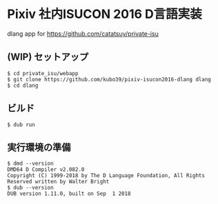 # Pixiv 社内ISUCON 2016 D言語実装

dlang app for https://github.com/catatsuy/private-isu

## (WIP) セットアップ

```
$ cd private_isu/webapp
$ git clone https://github.com/kubo39/pixiv-isucon2016-dlang dlang
$ cd dlang
```

## ビルド

```console
$ dub run
```

## 実行環境の準備

```console
$ dmd --version
DMD64 D Compiler v2.082.0
Copyright (C) 1999-2018 by The D Language Foundation, All Rights Reserved written by Walter Bright
$ dub --version
DUB version 1.11.0, built on Sep  1 2018
```
